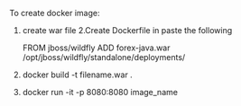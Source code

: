 To create docker image:
1. create war file
2.Create Dockerfile in paste the following

    FROM jboss/wildfly
    ADD forex-java.war /opt/jboss/wildfly/standalone/deployments/
    
3. docker build -t filename.war .
4. docker run -it -p 8080:8080 image_name
